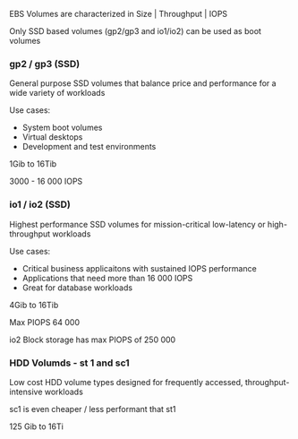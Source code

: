EBS Volumes are characterized in Size | Throughput | IOPS

Only SSD based volumes (gp2/gp3 and io1/io2) can be used as boot volumes

### gp2 / gp3 (SSD)

General purpose SSD volumes that balance price and performance for a wide variety of workloads

Use cases:
- System boot volumes
- Virtual desktops
- Development and test environments

1Gib to 16Tib

3000 - 16 000 IOPS

### io1 / io2 (SSD)

Highest performance SSD volumes for mission-critical low-latency or high-throughput workloads

Use cases:
- Critical business applicaitons with sustained IOPS performance
- Applications that need more than 16 000 IOPS
- Great for database workloads

4Gib to 16Tib

Max PIOPS 64 000

io2 Block storage has max PIOPS of 250 000

### HDD Volumds - st 1 and sc1
Low cost HDD volume types designed for frequently accessed, throughput-intensive workloads

sc1 is even cheaper / less performant that st1

125 Gib to 16Ti